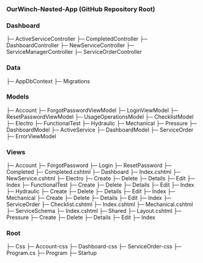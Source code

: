 ### OurWinch-Nøsted-App (GitHub Repository Root)

### Dashboard
   ├─ ActiveServiceController
   ├─ CompletedController
   ├─ DashboardController
   ├─ NewServiceController
   ├─ ServiceManagerController
   ├─ ServiceOrderController

### Data
   ├─ AppDbContext
   ├─ Migrations

### Models
   ├─ Account
      ├─ ForgotPasswordViewModel
      ├─ LoginViewModel
      ├─ ResetPasswordViewModel
      ├─ UsageOperationsModel
   ├─ ChecklistModel
      ├─ Electro
      ├─ FunctionalTest
      ├─ Hydraulic
      ├─ Mechanical
      ├─ Pressure
   ├─ DashboardModel
      ├─ ActiveService
      ├─ DashboardModel
      ├─ ServiceOrder
      ├─ ErrorViewModel

### Views
   ├─ Account
      ├─ ForgotPassword
      ├─ Login
      ├─ ResetPassword
   ├─ Completed
      ├─ Completed.cshtml
   ├─ Dashboard
      ├─ Index.cshtml
      ├─ NewService.cshtml
   ├─ Electro
      ├─ Create
      ├─ Delete
      ├─ Details
      ├─ Edit
      ├─ Index
   ├─ FunctionalTest
      ├─ Create
      ├─ Delete
      ├─ Details
      ├─ Edit
      ├─ Index
   ├─ Hydraulic
      ├─ Create
      ├─ Delete
      ├─ Details
      ├─ Edit
      ├─ Index
   ├─ Mechanical
      ├─ Create
      ├─ Delete
      ├─ Details
      ├─ Edit
      ├─ Index
   ├─ ServiceOrder
      ├─ Checklist.cshtml
      ├─ Index.cshtml
      ├─ Mechanical.cshtml
   ├─ ServiceSchema
      ├─ Index.cshtml
   ├─ Shared
      ├─ Layout.cshtml
   ├─ Pressure
      ├─ Create
      ├─ Delete
      ├─ Details
      ├─ Edit
      ├─ Index

### Root
   ├─ Css
      ├─ Account-css
      ├─ Dashboard-css
      ├─ ServiceOrder-css
   ├─ Program.cs
      ├─ Program
      ├─ Startup
